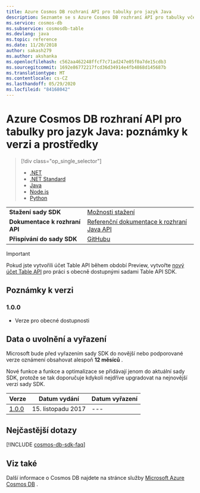 ```yaml
---
title: Azure Cosmos DB rozhraní API pro tabulky pro jazyk Java
description: Seznamte se s Azure Cosmos DB rozhraní API pro tabulky včetně dat vydání, dat o vyřazení a změn provedených mezi jednotlivými verzemi.
ms.service: cosmos-db
ms.subservice: cosmosdb-table
ms.devlang: java
ms.topic: reference
ms.date: 11/20/2018
author: sakash279
ms.author: akshanka
ms.openlocfilehash: c562aa462248ffcf7c71ad247e05f0a7de15cdb3
ms.sourcegitcommit: 1692e86772217fcd36d34914e4fb4868d145687b
ms.translationtype: MT
ms.contentlocale: cs-CZ
ms.lasthandoff: 05/29/2020
ms.locfileid: "84168042"
---
```

# <a name="azure-cosmos-db-table-api-for-java-release-notes-and-resources"></a>Azure Cosmos DB rozhraní API pro tabulky pro jazyk Java: poznámky k verzi a prostředky
> [!div class="op_single_selector"]
> * [.NET](table-sdk-dotnet.md)
> * [.NET Standard](table-sdk-dotnet-standard.md)
> * [Java](table-sdk-java.md)
> * [Node.js](table-sdk-nodejs.md)
> * [Python](table-sdk-python.md)
 

|   |   |
|---|---|
|**Stažení sady SDK**|[Možnosti stažení](https://github.com/azure/azure-storage-java#download)|
|**Dokumentace k rozhraní API**|[Referenční dokumentace k rozhraní Java API](https://azure.github.io/azure-storage-java/)|
|**Přispívání do sady SDK**|[GitHubu](https://github.com/Azure/azure-storage-java#contribute-code-or-provide-feedback)|

> [!IMPORTANT]
> Pokud jste vytvořili účet Table API během období Preview, vytvořte [nový účet Table API](create-table-dotnet.md#create-a-database-account) pro práci s obecně dostupnými sadami Table API SDK.
>

## <a name="release-notes"></a>Poznámky k verzi

### <a name="100"></a><a name="1.0.0"></a>1.0.0
* Verze pro obecné dostupnosti

## <a name="release-and-retirement-dates"></a>Data o uvolnění a vyřazení
Microsoft bude před vyřazením sady SDK do novější nebo podporované verze oznámení obsahovat alespoň **12 měsíců** .

Nové funkce a funkce a optimalizace se přidávají jenom do aktuální sady SDK, protože se tak doporučuje kdykoli nejdříve upgradovat na nejnovější verzi sady SDK. 

| Verze | Datum vydání | Datum vyřazení |
| --- | --- | --- |
| [1.0.0](#1.0.0) |15. listopadu 2017 |--- |

## <a name="faq"></a>Nejčastější dotazy
[!INCLUDE [cosmos-db-sdk-faq](../../includes/cosmos-db-sdk-faq.md)]

## <a name="see-also"></a>Viz také
Další informace o Cosmos DB najdete na stránce služby [Microsoft Azure Cosmos DB](https://azure.microsoft.com/services/cosmos-db/) . 

